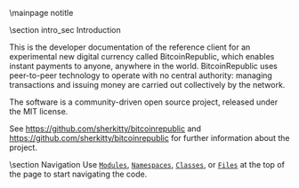 \mainpage notitle

\section intro_sec Introduction

This is the developer documentation of the reference client for an experimental new digital currency called BitcoinRepublic,
which enables instant payments to anyone, anywhere in the world. BitcoinRepublic uses peer-to-peer technology to operate
with no central authority: managing transactions and issuing money are carried out collectively by the network.

The software is a community-driven open source project, released under the MIT license.

See https://github.com/sherkitty/bitcoinrepublic and https://github.com/sherkitty/bitcoinrepublic for further information about the project.

\section Navigation
Use <a href="modules.html"><code>Modules</code></a>, <a href="namespaces.html"><code>Namespaces</code></a>, <a href="classes.html"><code>Classes</code></a>, or <a href="files.html"><code>Files</code></a> at the top of the page to start navigating the code.

